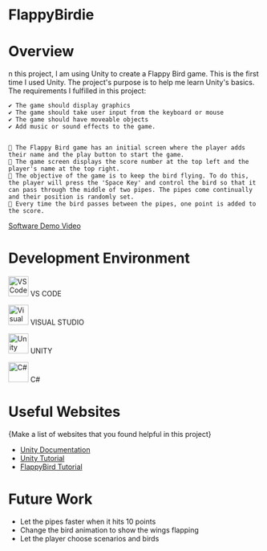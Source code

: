 # FlappyBirdie

# Overview

n this project, I am using Unity to create a Flappy Bird game. This is the first time I used Unity. The project's purpose is to help me learn Unity's basics. The requirements I fulfilled in this project:

    ✔️ The game should display graphics
    ✔️ The game should take user input from the keyboard or mouse
    ✔️ The game should have moveable objects
    ✔️ Add music or sound effects to the game.


    📍 The Flappy Bird game has an initial screen where the player adds their name and the play button to start the game.
    📍 The game screen displays the score number at the top left and the player's name at the top right.
    📍 The objective of the game is to keep the bird flying. To do this, the player will press the 'Space Key' and control the bird so that it can pass through the middle of two pipes. The pipes come continually and their position is randomly set.
    📍 Every time the bird passes between the pipes, one point is added to the score.



[Software Demo Video](http://youtube.link.goes.here)

# Development Environment

<!-- VS Code -->
<img src="https://api.iconify.design/mdi:visual-studio-code.svg" height="40" alt="VS Code" /> VS CODE

<!-- Visual Studio (imagem PNG hospedada no GitHub) -->
<img src="https://github.com/microsoft/fluentui-system-icons/blob/main/assets/VisualStudioLogo/color/VisualStudioLogo_color_48x48.png?raw=true" height="40" alt="Visual Studio" /> VISUAL STUDIO

<!-- Unity -->
<img src="https://cdn.simpleicons.org/unity/000000" height="40" alt="Unity" /> UNITY

<!-- C# (usando link alternativo, pois não há ícone oficial do C# na Simple Icons) -->
<img src="https://upload.wikimedia.org/wikipedia/commons/4/4f/Csharp_Logo.png" height="40" alt="C#" /> C#

# Useful Websites

{Make a list of websites that you found helpful in this project}
* [Unity Documentation](https://docs.unity.com/en-us)
* [Unity Tutorial](https://www.youtube.com/watch?v=XtQMytORBmM)
* [FlappyBird Tutorial](https://www.youtube.com/watch?v=ihvBiJ1oC9U)

# Future Work

* Let the pipes faster when it hits 10 points
* Change the bird animation to show the wings flapping
* Let the player choose scenarios and birds